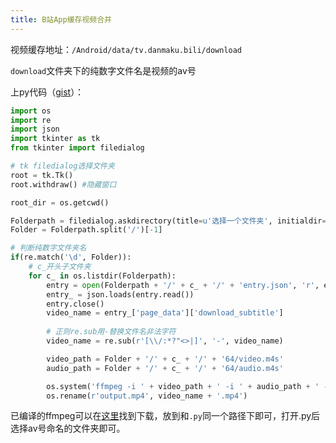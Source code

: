 ```yaml
---
title: B站App缓存视频合并
---
```


视频缓存地址：`/Android/data/tv.danmaku.bili/download`

`download`文件夹下的纯数字文件名是视频的av号

上py代码（[gist](https://gist.github.com/monSteRhhe/03590057254f97abef3ce4eda68fd3a3)）：

```python
import os
import re
import json
import tkinter as tk
from tkinter import filedialog

# tk filedialog选择文件夹
root = tk.Tk()
root.withdraw() #隐藏窗口

root_dir = os.getcwd()

Folderpath = filedialog.askdirectory(title=u'选择一个文件夹', initialdir=(root_dir))
Folder = Folderpath.split('/')[-1]

# 判断纯数字文件夹名
if(re.match('\d', Folder)):
    # c_开头子文件夹
    for c_ in os.listdir(Folderpath):
        entry = open(Folderpath + '/' + c_ + '/' + 'entry.json', 'r', encoding = 'utf-8')
        entry_ = json.loads(entry.read())
        entry.close()
        video_name = entry_['page_data']['download_subtitle']
        
        # 正则re.sub用-替换文件名非法字符
        video_name = re.sub(r'[\\/:*?"<>|]', '-', video_name)

        video_path = Folder + '/' + c_ + '/' + '64/video.m4s'
        audio_path = Folder + '/' + c_ + '/' + '64/audio.m4s'

        os.system('ffmpeg -i ' + video_path + ' -i ' + audio_path + ' -vcodec copy -acodec copy output.mp4')
        os.rename(r'output.mp4', video_name + '.mp4')
```

已编译的ffmpeg可以在[这里](https://www.gyan.dev/ffmpeg/builds/)找到下载，放到和`.py`同一个路径下即可，打开.py后选择av号命名的文件夹即可。